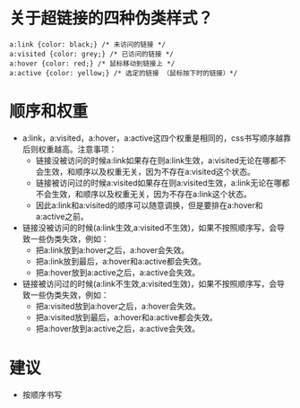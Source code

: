 # 关于超链接的四种伪类样式？
```
a:link {color: black;} /* 未访问的链接 */
a:visited {color: grey;} /* 已访问的链接 */
a:hover {color: red;} /* 鼠标移动到链接上 */
a:active {color: yellow;} /* 选定的链接 （鼠标按下时的链接）*/
```

# 顺序和权重
* a:link，a:visited，a:hover，a:active这四个权重是相同的，css书写顺序越靠后则权重越高。注意事项：
    - 链接没被访问的时候a:link如果存在则a:link生效，a:visited无论在哪都不会生效，和顺序以及权重无关，因为不存在a:visited这个状态。
    - 链接被访问过的时候a:visited如果存在则a:visited生效，a:link无论在哪都不会生效，和顺序以及权重无关，因为不存在a:link这个状态。
    - 因此a:link和a:visited的顺序可以随意调换，但是要排在a:hover和a:active之前。
* 链接没被访问的时候(a:link生效,a:visited不生效)，如果不按照顺序写，会导致一些伪类失效，例如：
    - 把a:link放到a:hover之后，a:hover会失效。
    - 把a:link放到最后，a:hover和a:active都会失效。
    - 把a:hover放到a:active之后，a:active会失效。
* 链接被访问过的时候(a:link不生效,a:visited生效)，如果不按照顺序写，会导致一些伪类失效，例如：
    - 把a:visited放到a:hover之后，a:hover会失效。
    - 把a:visited放到最后，a:hover和a:active都会失效。
    - 把a:hover放到a:active之后，a:active会失效。

# 建议
* 按顺序书写